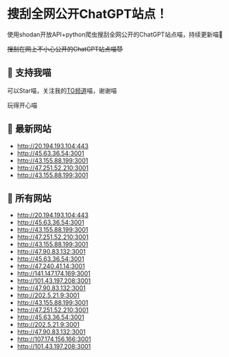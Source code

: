 # 搜刮全网公开ChatGPT站点！

使用shodan开放API+python爬虫搜刮全网公开的ChatGPT站点喵，持续更新喵🥳

~~搜刮在网上不小心公开的ChatGPT站点喵😈~~

## 🚀 支持我喵

可以Star喵，关注我的[TG频道](https://t.me/puddin_share)喵，谢谢喵

玩得开心喵

## 📖 最新网站

- http://20.194.193.104:443
- http://45.63.36.54:3001
- http://43.155.88.199:3001
- http://47.251.52.210:3001
- http://43.155.88.199:3001


## 📖 所有网站

- http://20.194.193.104:443
- http://45.63.36.54:3001
- http://43.155.88.199:3001
- http://47.251.52.210:3001
- http://43.155.88.199:3001
- http://47.90.83.132:3001
- http://45.63.36.54:3001
- http://47.240.41.14:3001
- http://141.147.174.169:3001
- http://101.43.197.208:3001
- http://47.90.83.132:3001
- http://202.5.21.9:3001
- http://43.155.88.199:3001
- http://47.251.52.210:3001
- http://45.63.36.54:3001
- http://202.5.21.9:3001
- http://47.90.83.132:3001
- http://107.174.156.166:3001
- http://101.43.197.208:3001


